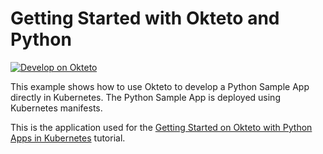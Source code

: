 # Getting Started with Okteto and Python

[![Develop on Okteto](https://okteto.com/develop-okteto.svg)](https://cloud.okteto.com/deploy?repository=https://github.com/cldmonitor/python-getting-started)

This example shows how to use Okteto to develop a Python Sample App directly in Kubernetes. The Python Sample App is deployed using Kubernetes manifests.

This is the application used for the [Getting Started on Okteto with Python Apps in Kubernetes](https://www.okteto.com/docs/samples/python/) tutorial.
